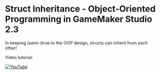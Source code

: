 # Struct Inheritance - Object-Oriented Programming in GameMaker Studio 2.3

In keeping (semi-)true to the OOP design, structs can inherit from each other!

Video tutorial:

[![YouTube](https://i.ytimg.com/vi/mBQHYEiIGEI/hqdefault.jpg)](https://youtu.be/mBQHYEiIGEI)